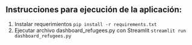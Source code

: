## Instrucciones para ejecución de la aplicación:
1. Instalar requerimientos
`pip install -r requirements.txt`
2. Ejecutar archivo dashboard_refugees.py con Streamlit
`streamlit run dashboard_refugees.py`